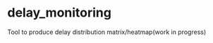 delay_monitoring
================

Tool to produce delay distribution matrix/heatmap(work in progress)
